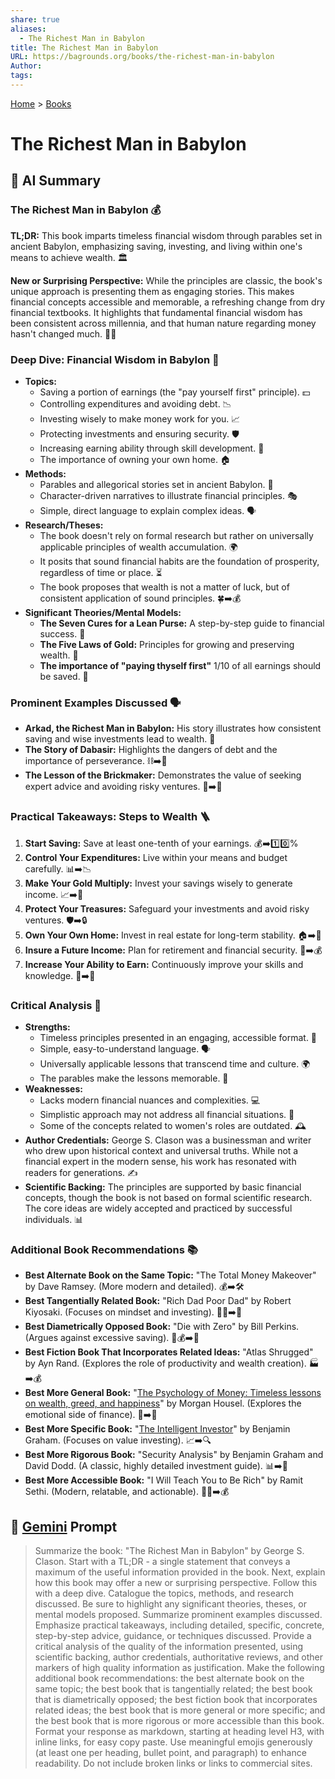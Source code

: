 ```yaml
---
share: true
aliases:
  - The Richest Man in Babylon
title: The Richest Man in Babylon
URL: https://bagrounds.org/books/the-richest-man-in-babylon
Author: 
tags: 
---
```

[Home](../index.md) > [Books](./index.md)  
# The Richest Man in Babylon  
## 🤖 AI Summary  
### The Richest Man in Babylon 💰  
  
**TL;DR:** This book imparts timeless financial wisdom through parables set in ancient Babylon, emphasizing saving, investing, and living within one's means to achieve wealth. 🏛️  
  
**New or Surprising Perspective:** While the principles are classic, the book's unique approach is presenting them as engaging stories. This makes financial concepts accessible and memorable, a refreshing change from dry financial textbooks. It highlights that fundamental financial wisdom has been consistent across millennia, and that human nature regarding money hasn't changed much. 📜✨  
  
### Deep Dive: Financial Wisdom in Babylon 🏺  
  
* **Topics:**  
    * Saving a portion of earnings (the "pay yourself first" principle). 💵  
    * Controlling expenditures and avoiding debt. 📉  
    * Investing wisely to make money work for you. 📈  
    * Protecting investments and ensuring security. 🛡️  
    * Increasing earning ability through skill development. 🧠  
    * The importance of owning your own home. 🏠  
* **Methods:**  
    * Parables and allegorical stories set in ancient Babylon. 📜  
    * Character-driven narratives to illustrate financial principles. 🎭  
    * Simple, direct language to explain complex ideas. 🗣️  
* **Research/Theses:**  
    * The book doesn't rely on formal research but rather on universally applicable principles of wealth accumulation. 🌍  
    * It posits that sound financial habits are the foundation of prosperity, regardless of time or place. ⏳  
    * The book proposes that wealth is not a matter of luck, but of consistent application of sound principles. 🍀➡️💰  
* **Significant Theories/Mental Models:**  
    * **The Seven Cures for a Lean Purse:** A step-by-step guide to financial success. 💊  
    * **The Five Laws of Gold:** Principles for growing and preserving wealth. 🥇  
    * **The importance of "paying thyself first"** 1/10 of all earnings should be saved. 💯  
  
### Prominent Examples Discussed 🗣️  
  
* **Arkad, the Richest Man in Babylon:** His story illustrates how consistent saving and wise investments lead to wealth. 🌟  
* **The Story of Dabasir:** Highlights the dangers of debt and the importance of perseverance. ⛓️➡️💪  
* **The Lesson of the Brickmaker:** Demonstrates the value of seeking expert advice and avoiding risky ventures. 🧱➡️🧠  
  
### Practical Takeaways: Steps to Wealth 🪜  
  
1.  **Start Saving:** Save at least one-tenth of your earnings. 💰➡️1️⃣0️⃣%  
2.  **Control Your Expenditures:** Live within your means and budget carefully. 📊➡️📉  
3.  **Make Your Gold Multiply:** Invest your savings wisely to generate income. 📈➡️💸  
4.  **Protect Your Treasures:** Safeguard your investments and avoid risky ventures. 🛡️➡️🔒  
5.  **Own Your Own Home:** Invest in real estate for long-term stability. 🏠➡️🔑  
6.  **Insure a Future Income:** Plan for retirement and financial security. 👴➡️💰  
7.  **Increase Your Ability to Earn:** Continuously improve your skills and knowledge. 🧠➡️🚀  
  
### Critical Analysis 🧐  
  
* **Strengths:**  
    * Timeless principles presented in an engaging, accessible format. 📖  
    * Simple, easy-to-understand language. 🗣️  
    * Universally applicable lessons that transcend time and culture. 🌍  
    * The parables make the lessons memorable. 🧠  
* **Weaknesses:**  
    * Lacks modern financial nuances and complexities. 💻  
    * Simplistic approach may not address all financial situations. 🤷  
    * Some of the concepts related to women's roles are outdated. 🕰️  
* **Author Credentials:** George S. Clason was a businessman and writer who drew upon historical context and universal truths. While not a financial expert in the modern sense, his work has resonated with readers for generations. ✍️  
* **Scientific Backing:** The principles are supported by basic financial concepts, though the book is not based on formal scientific research. The core ideas are widely accepted and practiced by successful individuals. 📊  
  
### Additional Book Recommendations 📚  
  
* **Best Alternate Book on the Same Topic:** "The Total Money Makeover" by Dave Ramsey. (More modern and detailed). 💰➡️🛠️  
* **Best Tangentially Related Book:** "Rich Dad Poor Dad" by Robert Kiyosaki. (Focuses on mindset and investing). 👨‍👦➡️💸  
* **Best Diametrically Opposed Book:** "Die with Zero" by Bill Perkins. (Argues against excessive saving). 🚫💰➡️🎉  
* **Best Fiction Book That Incorporates Related Ideas:** "Atlas Shrugged" by Ayn Rand. (Explores the role of productivity and wealth creation). 🏭➡️💰  
* **Best More General Book:** "[The Psychology of Money: Timeless lessons on wealth, greed, and happiness](./the-psychology-of-money.md)" by Morgan Housel. (Explores the emotional side of finance). 🧠➡️💸  
* **Best More Specific Book:** "[The Intelligent Investor](./the-intelligent-investor.md)" by Benjamin Graham. (Focuses on value investing). 📈➡️🔍  
* **Best More Rigorous Book:** "Security Analysis" by Benjamin Graham and David Dodd. (A classic, highly detailed investment guide). 📊➡️🔬  
* **Best More Accessible Book:** "I Will Teach You to Be Rich" by Ramit Sethi. (Modern, relatable, and actionable). 🧑‍🏫➡️💰  
  
## 💬 [Gemini](https://gemini.google.com) Prompt  
> Summarize the book: "The Richest Man in Babylon" by George S. Clason. Start with a TL;DR - a single statement that conveys a maximum of the useful information provided in the book. Next, explain how this book may offer a new or surprising perspective. Follow this with a deep dive. Catalogue the topics, methods, and research discussed. Be sure to highlight any significant theories, theses, or mental models proposed. Summarize prominent examples discussed. Emphasize practical takeaways, including detailed, specific, concrete, step-by-step advice, guidance, or techniques discussed. Provide a critical analysis of the quality of the information presented, using scientific backing, author credentials, authoritative reviews, and other markers of high quality information as justification. Make the following additional book recommendations: the best alternate book on the same topic; the best book that is tangentially related; the best book that is diametrically opposed; the best fiction book that incorporates related ideas; the best book that is more general or more specific; and the best book that is more rigorous or more accessible than this book. Format your response as markdown, starting at heading level H3, with inline links, for easy copy paste. Use meaningful emojis generously (at least one per heading, bullet point, and paragraph) to enhance readability. Do not include broken links or links to commercial sites.